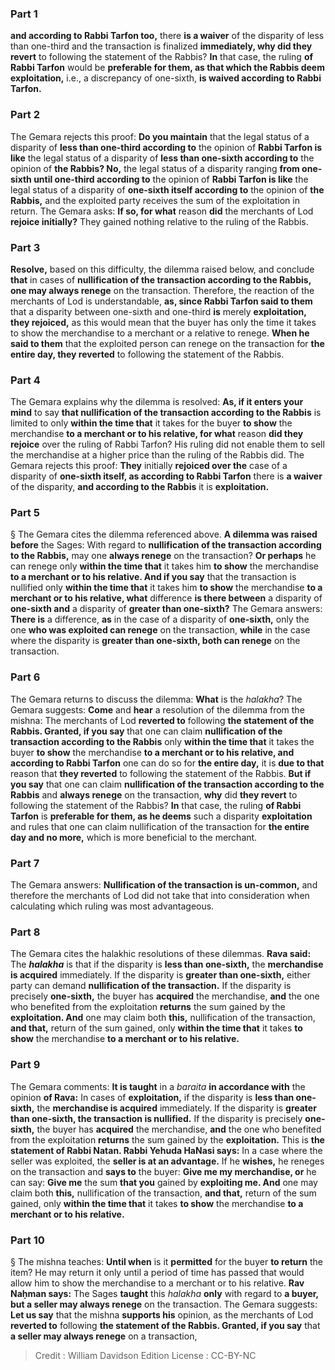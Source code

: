 
### Part 1
<b>and according to Rabbi Tarfon too,</b> there <b>is a waiver</b> of the disparity of less than one-third and the transaction is finalized <b>immediately, why did they revert</b> to following the statement of the Rabbis? <b>In</b> that case, the ruling <b>of Rabbi Tarfon</b> would be <b>preferable for them, as that which the Rabbis deem exploitation,</b> i.e., a discrepancy of one-sixth, <b>is waived according to Rabbi Tarfon.</b>

### Part 2
The Gemara rejects this proof: <b>Do you maintain</b> that the legal status of a disparity of <b>less than one-third according to</b> the opinion of <b>Rabbi Tarfon is like</b> the legal status of a disparity of <b>less than one-sixth according to</b> the opinion of <b>the Rabbis? No,</b> the legal status of a disparity ranging <b>from one-sixth until one-third according to</b> the opinion of <b>Rabbi Tarfon is like</b> the legal status of a disparity of <b>one-sixth itself according to</b> the opinion of <b>the Rabbis,</b> and the exploited party receives the sum of the exploitation in return. The Gemara asks: <b>If so, for what</b> reason <b>did</b> the merchants of Lod <b>rejoice initially?</b> They gained nothing relative to the ruling of the Rabbis.

### Part 3
<b>Resolve,</b> based on this difficulty, the dilemma raised below, and conclude <b>that</b> in cases of <b>nullification of the transaction according to the Rabbis, one may always renege</b> on the transaction. Therefore, the reaction of the merchants of Lod is understandable, <b>as, since Rabbi Tarfon said to them</b> that a disparity between one-sixth and one-third <b>is</b> merely <b>exploitation, they rejoiced,</b> as this would mean that the buyer has only the time it takes to show the merchandise to a merchant or a relative to renege. <b>When he said to them</b> that the exploited person can renege on the transaction for <b>the entire day, they reverted</b> to following the statement of the Rabbis.

### Part 4
The Gemara explains why the dilemma is resolved: <b>As, if it enters your mind</b> to say <b>that nullification of the transaction according to the Rabbis</b> is limited to only <b>within the time that</b> it takes for the buyer <b>to show</b> the merchandise <b>to a merchant or to his relative, for what</b> reason <b>did they rejoice</b> over the ruling of Rabbi Tarfon? His ruling did not enable them to sell the merchandise at a higher price than the ruling of the Rabbis did. The Gemara rejects this proof: <b>They</b> initially <b>rejoiced over the</b> case of a disparity of <b>one-sixth itself, as according to Rabbi Tarfon</b> there is <b>a waiver</b> of the disparity, <b>and according to the Rabbis</b> it is <b>exploitation.</b>

### Part 5
§ The Gemara cites the dilemma referenced above. <b>A dilemma was raised before</b> the Sages: With regard to <b>nullification of the transaction according to the Rabbis,</b> may one <b>always renege</b> on the transaction? <b>Or perhaps</b> he can renege only <b>within the time that</b> it takes him <b>to show</b> the merchandise <b>to a merchant or to his relative. And if you say</b> that the transaction is nullified only <b>within the time that</b> it takes him <b>to show</b> the merchandise <b>to a merchant or to his relative, what</b> difference <b>is there between</b> a disparity of <b>one-sixth and</b> a disparity of <b>greater than one-sixth?</b> The Gemara answers: <b>There is</b> a difference, <b>as</b> in the case of a disparity of <b>one-sixth,</b> only the one <b>who was exploited can renege</b> on the transaction, <b>while</b> in the case where the disparity is <b>greater than one-sixth, both can renege</b> on the transaction.

### Part 6
The Gemara returns to discuss the dilemma: <b>What</b> is the <i>halakha</i>? The Gemara suggests: <b>Come</b> and <b>hear</b> a resolution of the dilemma from the mishna: The merchants of Lod <b>reverted to</b> following <b>the statement of the Rabbis. Granted, if you say</b> that one can claim <b>nullification of the transaction according to the Rabbis</b> only <b>within the time that</b> it takes the buyer <b>to show</b> the merchandise <b>to a merchant or to his relative, and according to Rabbi Tarfon</b> one can do so for <b>the entire day,</b> it is <b>due to that</b> reason that <b>they reverted</b> to following the statement of the Rabbis. <b>But if you say</b> that one can claim <b>nullification of the transaction according to the Rabbis</b> and <b>always renege</b> on the transaction, <b>why</b> did <b>they revert</b> to following the statement of the Rabbis? <b>In</b> that case, the ruling <b>of Rabbi Tarfon</b> is <b>preferable for them, as he deems</b> such a disparity <b>exploitation</b> and rules that one can claim nullification of the transaction for <b>the entire day and no more,</b> which is more beneficial to the merchant.

### Part 7
The Gemara answers: <b>Nullification of the transaction is un-common,</b> and therefore the merchants of Lod did not take that into consideration when calculating which ruling was most advantageous.

### Part 8
The Gemara cites the halakhic resolutions of these dilemmas. <b>Rava said:</b> The <b><i>halakha</i></b> is that if the disparity is <b>less than one-sixth,</b> the <b>merchandise is acquired</b> immediately. If the disparity is <b>greater than one-sixth,</b> either party can demand <b>nullification of the transaction.</b> If the disparity is precisely <b>one-sixth,</b> the buyer has <b>acquired</b> the merchandise, <b>and</b> the one who benefited from the exploitation <b>returns</b> the sum gained by the <b>exploitation. And</b> one may claim both <b>this,</b> nullification of the transaction, <b>and that,</b> return of the sum gained, only <b>within the time that</b> it takes <b>to show</b> the merchandise <b>to a merchant or to his relative.</b>

### Part 9
The Gemara comments: <b>It is taught</b> in a <i>baraita</i> <b>in accordance with</b> the opinion <b>of Rava:</b> In cases of <b>exploitation,</b> if the disparity is <b>less than one-sixth,</b> the <b>merchandise is acquired</b> immediately. If the disparity is <b>greater than one-sixth, the transaction is nullified.</b> If the disparity is precisely <b>one-sixth,</b> the buyer has <b>acquired</b> the merchandise, <b>and</b> the one who benefited from the exploitation <b>returns</b> the sum gained by the <b>exploitation.</b> This is <b>the statement of Rabbi Natan. Rabbi Yehuda HaNasi says:</b> In a case where the seller was exploited, the <b>seller is at an advantage.</b> If he <b>wishes,</b> he reneges on the transaction and <b>says to</b> the buyer: <b>Give me my merchandise, or</b> he can say: <b>Give me</b> the sum <b>that you</b> gained by <b>exploiting me. And</b> one may claim both <b>this,</b> nullification of the transaction, <b>and that,</b> return of the sum gained, only <b>within the time that</b> it takes <b>to show</b> the merchandise <b>to a merchant or to his relative.</b>

### Part 10
§ The mishna teaches: <b>Until when</b> is it <b>permitted</b> for the buyer <b>to return</b> the item? He may return it only until a period of time has passed that would allow him to show the merchandise to a merchant or to his relative. <b>Rav Naḥman says:</b> The Sages <b>taught</b> this <i>halakha</i> <b>only</b> with regard to <b>a buyer, but a seller may always renege</b> on the transaction. The Gemara suggests: <b>Let us say</b> that the mishna <b>supports his</b> opinion, as the merchants of Lod <b>reverted to</b> following <b>the statement of the Rabbis. Granted, if you say</b> that <b>a seller may always renege</b> on a transaction,

>Credit : William Davidson Edition
>License : CC-BY-NC